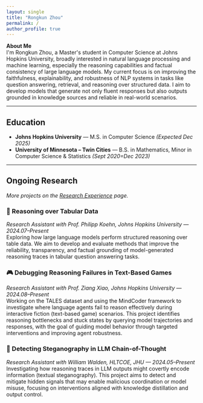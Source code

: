 ```yaml
---
layout: single
title: "Rongkun Zhou"
permalink: /
author_profile: true
---
```


<!-- ===== Self Summary ===== -->
**About Me**  
I'm Rongkun Zhou, a Master's student in Computer Science at Johns Hopkins University, broadly interested in natural language processing and machine learning, especially the reasoning capabilities and factual consistency of large language models.
My current focus is on improving the faithfulness, explainability, and robustness of NLP systems in tasks like question answering, retrieval, and reasoning over structured data.
I aim to develop models that generate not only fluent responses but also outputs grounded in knowledge sources and reliable in real-world scenarios.

---

## Education
- **Johns Hopkins University** — M.S. in Computer Science *(Expected Dec 2025)*  
- **University of Minnesota – Twin Cities** — B.S. in Mathematics, Minor in Computer Science & Statistics *(Sept 2020=Dec 2023)*

---

## Ongoing Research <a id="ongoing"></a>
<em>More projects on the <a href="/research-experience/">Research Experience</a> page.</em>
### 🧠 Reasoning over Tabular Data  
*Research Assistant with Prof. Philipp Koehn, Johns Hopkins University — 2024.07–Present*  
Exploring how large language models perform structured reasoning over table data. We aim to develop and evaluate methods that improve the reliability, transparency, and factual grounding of model-generated reasoning traces in tabular question answering tasks.
### 🎮 Debugging Reasoning Failures in Text-Based Games  
*Research Assistant with Prof. Ziang Xiao, Johns Hopkins University — 2024.08–Present*  
Working on the TALES dataset and using the MindCoder framework to investigate where language agents fail to reason effectively during interactive fiction (text-based game) scenarios. This project identifies reasoning bottlenecks and stuck states by querying model trajectories and responses, with the goal of guiding model behavior through targeted interventions and improving agent robustness.
### 🔐 Detecting Steganography in LLM Chain-of-Thought  
*Research Assistant with William Walden, HLTCOE, JHU — 2024.05–Present*  
Investigating how reasoning traces in LLM outputs might covertly encode information (textual steganography). This project aims to detect and mitigate hidden signals that may enable malicious coordination or model misuse, focusing on interventions aligned with knowledge distillation and output control.



